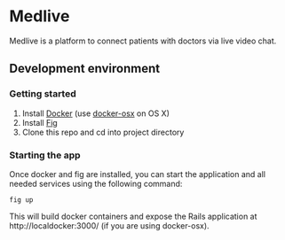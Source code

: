 # Medlive

Medlive is a platform to connect patients with doctors via live video
chat.

## Development environment

### Getting started

1. Install [Docker](http://www.docker.io) (use
   [docker-osx](https://github.com/noplay/docker-osx) on OS X)
2. Install [Fig](http://orchardup.github.io/fig/)
3. Clone this repo and cd into project directory

### Starting the app

Once docker and fig are installed, you can start the application and all
needed services using the following command:

    fig up

This will build docker containers and expose the Rails application at
http://localdocker:3000/ (if you are using docker-osx).
